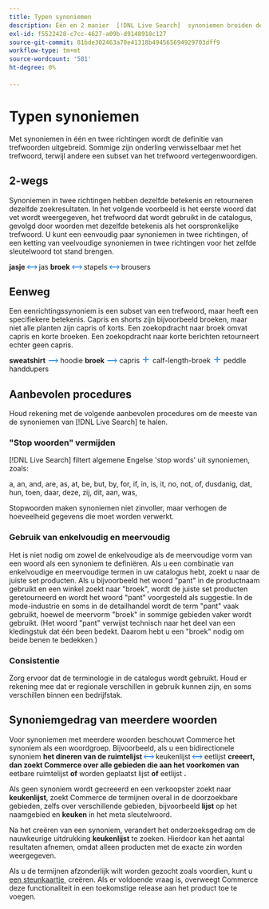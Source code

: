 ```yaml
---
title: Typen synoniemen
description: Één en 2 manier  [!DNL Live Search]  synoniemen breiden de definitie van sleutelwoorden uit.
exl-id: f5522428-c7cc-4627-a09b-d9148918c127
source-git-commit: 81bde302463a70e41318b494565694929703dff9
workflow-type: tm+mt
source-wordcount: '581'
ht-degree: 0%

---
```


# Typen synoniemen

Met synoniemen in één en twee richtingen wordt de definitie van trefwoorden uitgebreid. Sommige zijn onderling verwisselbaar met het trefwoord, terwijl andere een subset van het trefwoord vertegenwoordigen.

## 2-wegs

Synoniemen in twee richtingen hebben dezelfde betekenis en retourneren dezelfde zoekresultaten. In het volgende voorbeeld is het eerste woord dat vet wordt weergegeven, het trefwoord dat wordt gebruikt in de catalogus, gevolgd door woorden met dezelfde betekenis als het oorspronkelijke trefwoord. U kunt een eenvoudig paar synoniemen in twee richtingen, of een ketting van veelvoudige synoniemen in twee richtingen voor het zelfde sleutelwoord tot stand brengen.

**jasje** ![&#x200B; bidirectionele selecteur &#x200B;](assets/btn-two-way.png) jas
**broek** ![&#x200B; 2-wegenkiezer &#x200B;](assets/btn-two-way.png) stapels ![&#x200B; 2-wegenkiezer &#x200B;](assets/btn-two-way.png) brousers

## Eenweg

Een eenrichtingssynoniem is een subset van een trefwoord, maar heeft een specifiekere betekenis. Capris en shorts zijn bijvoorbeeld broeken, maar niet alle planten zijn capris of korts. Een zoekopdracht naar broek omvat capris en korte broeken. Een zoekopdracht naar korte berichten retourneert echter geen capris.

**sweatshirt** ![&#x200B; Één-weg selecteur &#x200B;](assets/btn-one-way.png) hoodie
**broek** ![&#x200B; Eenwegs selecteur &#x200B;](assets/btn-one-way.png) capris ![&#x200B; Veelvoudige unidirectionele selecteur &#x200B;](assets/btn-multiple-one-way.png) calf-length-broek ![&#x200B; Veelvoudige unidirectionele selecteur &#x200B;](assets/btn-multiple-one-way.png) peddle handdupers

## Aanbevolen procedures

Houd rekening met de volgende aanbevolen procedures om de meeste van de synoniemen van [!DNL Live Search] te halen.

### &quot;Stop woorden&quot; vermijden

[!DNL Live Search] filtert algemene Engelse &#39;stop words&#39; uit synoniemen, zoals:

a, an, and, are, as, at, be, but, by, for, if, in, is, it, no, not, of, dusdanig, dat, hun, toen, daar, deze, zij, dit, aan, was,

Stopwoorden maken synoniemen niet zinvoller, maar verhogen de hoeveelheid gegevens die moet worden verwerkt.

### Gebruik van enkelvoudig en meervoudig

Het is niet nodig om zowel de enkelvoudige als de meervoudige vorm van een woord als een synoniem te definiëren. Als u een combinatie van enkelvoudige en meervoudige termen in uw catalogus hebt, zoekt u naar de juiste set producten. Als u bijvoorbeeld het woord &quot;pant&quot; in de productnaam gebruikt en een winkel zoekt naar &quot;broek&quot;, wordt de juiste set producten geretourneerd en wordt het woord &quot;pant&quot; voorgesteld als suggestie. In de mode-industrie en soms in de detailhandel wordt de term &quot;pant&quot; vaak gebruikt, hoewel de meervorm &quot;broek&quot; in sommige gebieden vaker wordt gebruikt. (Het woord &quot;pant&quot; verwijst technisch naar het deel van een kledingstuk dat één been bedekt. Daarom hebt u een &quot;broek&quot; nodig om beide benen te bedekken.)

### Consistentie

Zorg ervoor dat de terminologie in de catalogus wordt gebruikt. Houd er rekening mee dat er regionale verschillen in gebruik kunnen zijn, en soms verschillen binnen een bedrijfstak.

## Synoniemgedrag van meerdere woorden

Voor synoniemen met meerdere woorden beschouwt Commerce het synoniem als een woordgroep. Bijvoorbeeld, als u een bidirectionele synoniem **het dineren van de ruimtelijst ![&#x200B; 2-wegenkiezer &#x200B;](assets/btn-two-way.png)** keukenlijst **![&#x200B; 2-wegenkiezer &#x200B;](assets/btn-two-way.png)** eetlijst **creeert, dan zoekt Commerce over alle gebieden die aan het voorkomen van** eetbare ruimtelijst **of** worden geplaatst lijst **of** eetlijst **.**

Als geen synoniem wordt gecreeerd en een verkoopster zoekt naar **keukenlijst**, zoekt Commerce de termijnen overal in de doorzoekbare gebieden, zelfs over verschillende gebieden, bijvoorbeeld **lijst** op het naamgebied en **keuken** in het meta sleutelwoord.

Na het creëren van een synoniem, verandert het onderzoeksgedrag om de nauwkeurige uitdrukking **keukenlijst** te zoeken. Hierdoor kan het aantal resultaten afnemen, omdat alleen producten met de exacte zin worden weergegeven.

Als u de termijnen afzonderlijk wilt worden gezocht zoals voordien, kunt u [&#x200B; een steunkaartje &#x200B;](https://experienceleague.adobe.com/nl/docs/commerce-knowledge-base/kb/help-center-guide/magento-help-center-user-guide) creëren. Als er voldoende vraag is, overweegt Commerce deze functionaliteit in een toekomstige release aan het product toe te voegen.
